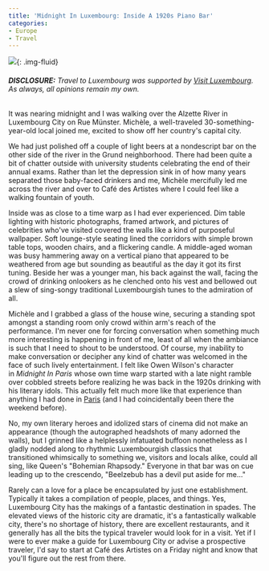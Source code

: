 ```yaml
---
title: 'Midnight In Luxembourg: Inside A 1920s Piano Bar'
categories:
- Europe
- Travel
---
```


![](https://withoutapath.com/wp-content/uploads/2017/07/Luxembourg-City-View.jpg){: .img-fluid}

###### **DISCLOSURE:** Travel to Luxembourg was supported by [Visit Luxembourg](http://www.visitluxembourg.com/en). As always, all opinions remain my own.

It was nearing midnight and I was walking over the Alzette River in Luxembourg City on Rue Münster. Michèle, a well-traveled 30-something-year-old local joined me, excited to show off her country's capital city.

We had just polished off a couple of light beers at a nondescript bar on the other side of the river in the Grund neighborhood. There had been quite a bit of chatter outside with university students celebrating the end of their annual exams. Rather than let the depression sink in of how many years separated those baby-faced drinkers and me, Michèle mercifully led me across the river and over to Café des Artistes where I could feel like a walking fountain of youth.<!-- more -->

Inside was as close to a time warp as I had ever experienced. Dim table lighting with historic photographs, framed artwork, and pictures of celebrities who've visited covered the walls like a kind of purposeful wallpaper. Soft lounge-style seating lined the corridors with simple brown table tops, wooden chairs, and a flickering candle. A middle-aged woman was busy hammering away on a vertical piano that appeared to be weathered from age but sounding as beautiful as the day it got its first tuning. Beside her was a younger man, his back against the wall, facing the crowd of drinking onlookers as he clenched onto his vest and bellowed out a slew of sing-songy traditional Luxembourgish tunes to the admiration of all.

Michèle and I grabbed a glass of the house wine, securing a standing spot amongst a standing room only crowd within arm's reach of the performance. I'm never one for forcing conversation when something much more interesting is happening in front of me, least of all when the ambiance is such that I need to shout to be understood. Of course, my inability to make conversation or decipher any kind of chatter was welcomed in the face of such lively entertainment. I felt like Owen Wilson's character in _Midnight In Paris_ whose own time warp started with a late night ramble over cobbled streets before realizing he was back in the 1920s drinking with his literary idols. This actually felt much more like that experience than anything I had done in [Paris](https://withoutapath.com/trip-to-paris/) (and I had coincidentally been there the weekend before).

No, my own literary heroes and idolized stars of cinema did not make an appearance (though the autographed headshots of many adorned the walls), but I grinned like a helplessly infatuated buffoon nonetheless as I gladly nodded along to rhythmic Luxembourgish classics that transitioned whimsically to something we, visitors and locals alike, could all sing, like Queen's "Bohemian Rhapsody." Everyone in that bar was on cue leading up to the crescendo, "Beelzebub has a devil put aside for me..."

Rarely can a love for a place be encapsulated by just one establishment. Typically it takes a compilation of people, places, and things. Yes, Luxembourg City has the makings of a fantastic destination in spades. The elevated views of the historic city are dramatic, it's a fantastically walkable city, there's no shortage of history, there are excellent restaurants, and it generally has all the bits the typical traveler would look for in a visit. Yet if I were to ever make a guide for Luxembourg City or advise a prospective traveler, I'd say to start at Café des Artistes on a Friday night and know that you'll figure out the rest from there.
